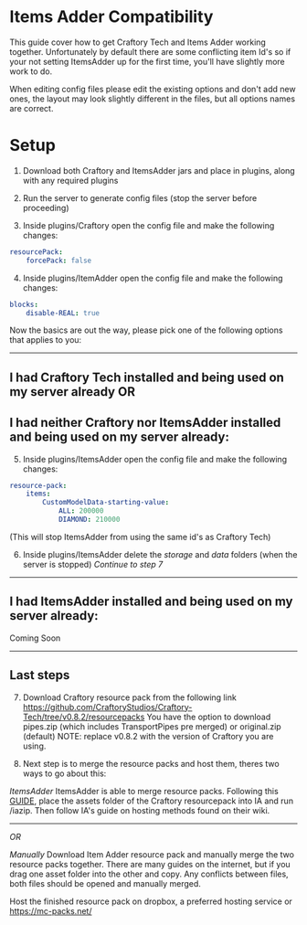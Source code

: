 # Items Adder Compatibility
This guide cover how to get Craftory Tech and Items Adder working together. 
Unfortunately by default there are some conflicting item Id's so if your not setting ItemsAdder up for the first time, you'll have slightly more work to do.

When editing config files please edit the existing options and don't add new ones, the layout may look slightly different in the files, but all options names are correct.

# Setup
1. Download both Craftory and ItemsAdder jars and place in plugins, along with any required plugins
   
2. Run the server to generate config files (stop the server before proceeding)
   
3. Inside plugins/Craftory open the config file and make the following changes:
```yml
resourcePack:
    forcePack: false
```

4. Inside plugins/ItemAdder open the config file and make the following changes:
```yml
blocks:
    disable-REAL: true
```

Now the basics are out the way, please pick one of the following options that applies to you:


-------------------------


## I had Craftory Tech installed and being used on my server already OR
## I had neither Craftory nor ItemsAdder installed and being used on my server already:
5. Inside plugins/ItemsAdder open the config file and make the following changes:
```yml
resource-pack:
    items:
        CustomModelData-starting-value:
            ALL: 200000
            DIAMOND: 210000
```
(This will stop ItemsAdder from using the same id's as Craftory Tech)

6. Inside plugins/ItemsAdder delete the *storage* and *data* folders (when the server is stopped)
*Continue to step 7*

-------------------------

## I had ItemsAdder installed and being used on my server already:
Coming Soon

-------------------------

## Last steps
7. Download Craftory resource pack from the following link 
https://github.com/CraftoryStudios/Craftory-Tech/tree/v0.8.2/resourcepacks
You have the option to download pipes.zip (which includes TransportPipes pre merged) or original.zip (default)
NOTE: replace v0.8.2 with the version of Craftory you are using. 

1. Next step is to merge the resource packs and host them, theres two ways to go about this:

*ItemsAdder*
ItemsAdder is able to merge resource packs. Following this [GUIDE](https://itemsadder.devs.beer/plugin-usage/merge-resourcepacks), place the assets folder of the Craftory resourcepack into IA and run /iazip. 
Then follow IA's guide on hosting methods found on their wiki.

-------------------------
*OR*

*Manually*
Download Item Adder resource pack and manually merge the two resource packs together. There are many guides on the internet, but if you drag one asset folder into the other and copy. Any conflicts between files, both files should be opened and manually merged.

Host the finished resource pack on dropbox, a preferred hosting service or https://mc-packs.net/